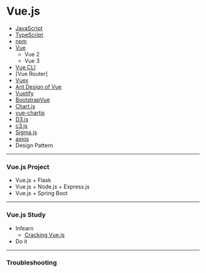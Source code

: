 # Vue.js
+ [JavaScript](https://developer.mozilla.org/ko/docs/Web/JavaScript)
+ [TypeScript](https://www.typescriptlang.org/)
+ [npm](https://www.npmjs.com/)
+ [Vue](https://vuejs.org/)
  + Vue 2
  + Vue 3  
+ [Vue CLI](https://cli.vuejs.org/)
+ [Vue Router]
+ [Vuex](https://vuex.vuejs.org/)
+ [Ant Design of Vue](https://antdv.com/docs/vue/introduce/)
+ [Vuetify](https://vuetifyjs.com/en/)
+ [BootstrapVue](https://bootstrap-vue.org/)
+ [Chart.js](https://www.chartjs.org/)
+ [vue-chartjs](https://vue-chartjs.org/)
+ [D3.js](https://d3js.org/)
+ [c3.js](https://c3js.org/)
+ [Sigma.js](http://sigmajs.org/)
+ [axios](https://github.com/axios/axios)
+ Design Pattern

------------
### Vue.js Project
+ Vue.js + Flask
+ Vue.js + Node.js + Express.js
+ Vue.js + Spring Boot

------------
### Vue.js Study
+ Infearn
  + [Cracking Vue.js](https://joshua1988.github.io/vue-camp/)
+ Do it

-----------

### Troubleshooting
